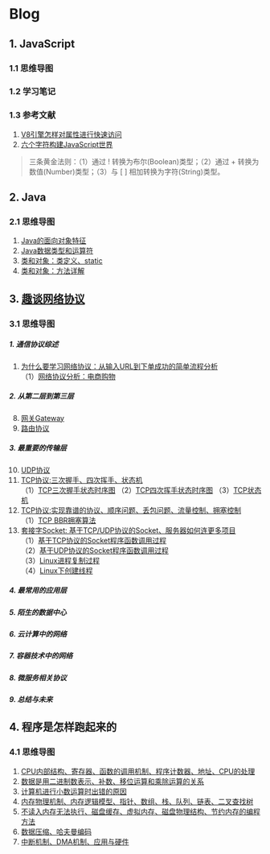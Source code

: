 # Blog
## 1. JavaScript
### 1.1 思维导图
### 1.2 学习笔记
### 1.3 参考文献
  1. [V8引擎怎样对属性进行快速访问](https://github.com/xitu/gold-miner/blob/master/TODO/fast-properties-in-v8.md)   
  2. [六个字符构建JavaScript世界](https://mp.weixin.qq.com/s/9Qb9rEc3aTi7wj49vIkUTg)  
  > 三条黄金法则：（1）通过 ! 转换为布尔(Boolean)类型；（2）通过 + 转换为数值(Number)类型；（3）与 [ ] 相加转换为字符(String)类型。

## 2. Java
### 2.1 思维导图
  1. [Java的面向对象特征](./MindMap/Java/Java的面向对象特征.png)
  2. [Java数据类型和运算符](./MindMap/Java/Java数据类型和运算符.png)
  3. [类和对象：类定义、static](./MindMap/Java/[类和对象]之类定义、static.png)
  4. [类和对象：方法详解](./MindMap/Java/[类和对象]之方法详解.png)

## 3. [趣谈网络协议](https://time.geekbang.org/column/intro/85)
### 3.1 思维导图
##### 1. 通信协议综述
  1. [为什么要学习网络协议：从输入URL到下单成功的简单流程分析](./MindMap/网络协议/为什么要学网络协议.png)    
    （1）[网络协议分析：电商购物](./MindMap/网络协议/网络协议例子-电商购物.jpg)
##### 2. 从第二层到第三层
  8. [网关Gateway](./MindMap/网络协议/网关Gateway.png)
  9. [路由协议](./MindMap/网络协议/路由协议.png)
##### 3. 最重要的传输层
  10. [UDP协议](./MindMap/网络协议/UDP协议.png)
  11. [TCP协议:三次握手、四次挥手、状态机](./MindMap/网络协议/TCP协议(上).png)    
    （1）[TCP三次握手状态时序图](./MindMap/网络协议/TCP三次握手状态时序图.jpg)
    （2）[TCP四次挥手状态时序图](./MindMap/网络协议/TCP四次挥手状态时序图.jpg)
    （3）[TCP状态机](./MindMap/网络协议/TCP状态机.jpg)
  12. [TCP协议:实现靠谱的协议、顺序问题、丢包问题、流量控制、拥塞控制](./MindMap/网络协议/TCP协议(下).png)    
    （1）[TCP BBR拥塞算法](./MindMap/网络协议/TCP_BBR拥塞算法.jpg)   
  13. [套接字Socket: 基于TCP/UDP协议的Socket、服务器如何连更多项目](./MindMap/网络协议/套接字Socket.png)    
    （1）[基于TCP协议的Socket程序函数调用过程](./MindMap/网络协议/基于TCP协议的Socket程序函数调用过程.jpg)  
    （2）[基于UDP协议的Socket程序函数调用过程](./MindMap/网络协议/基于UDP协议的Socket程序函数调用过程.jpg)  
    （3）[Linux进程复制过程](./MindMap/网络协议/Linux进程复制过程.jpg)  
    （4）[Linux下创建线程](./MindMap/网络协议/Linux下创建线程.jpg)  
##### 4. 最常用的应用层

##### 5. 陌生的数据中心

##### 6. 云计算中的网络

##### 7. 容器技术中的网络

##### 8. 微服务相关协议

##### 9. 总结与未来

## 4. 程序是怎样跑起来的
### 4.1 思维导图
  1. [CPU内部结构、寄存器、函数的调用机制、程序计数器、地址、CPU的处理](./MindMap/程序是怎样跑起来的/对程序员来说CPU是什么.png)
  2. [数据是用二进制数表示、补数、移位运算和乘除运算的关系](./MindMap/程序是怎样跑起来的/数据是用二进制数表示的.png)
  3. [计算机进行小数运算时出错的原因](./MindMap/程序是怎样跑起来的/计算机进行小数运算时出错的原因.png)
  4. [内存物理机制、内存逻辑模型、指针、数组、栈、队列、链表、二叉查找树](./MindMap/程序是怎样跑起来的/熟练使用有棱有角的内存.png)
  5. [不读入内存无法执行、磁盘缓存、虚拟内存、磁盘物理结构、节约内存的编程方法](./MindMap/程序是怎样跑起来的/内存和磁盘的亲密关系.png)
  6. [数据压缩、哈夫曼编码](./MindMap/程序是怎样跑起来的/数据压缩、哈夫曼编码.png)
  7. [中断机制、DMA机制、应用与硬件](./MindMap/程序是怎样跑起来的/硬件控制方法.png)